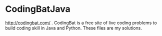 # CodingBatJava 
http://codingbat.com/ . 
CodingBat is a free site of live coding problems to build coding skill in Java and Python.
These files are my solutions.
